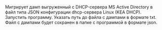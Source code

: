 Мигрирует дамп выгруженный с DHCP-сервера MS Active Directory в 
файл типа JSON конфигурации dhcp-сервера Linux (KEA DHCP).
Запустить программу. 
Указать путь до файла с дампами в формате txt.
Файл с дампами будет сохранен в папке с программой в формате  json. 
